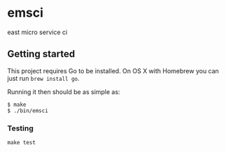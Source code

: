 # emsci

east micro service ci

## Getting started

This project requires Go to be installed. On OS X with Homebrew you can just run `brew install go`.

Running it then should be as simple as:

```console
$ make
$ ./bin/emsci
```

### Testing

``make test``